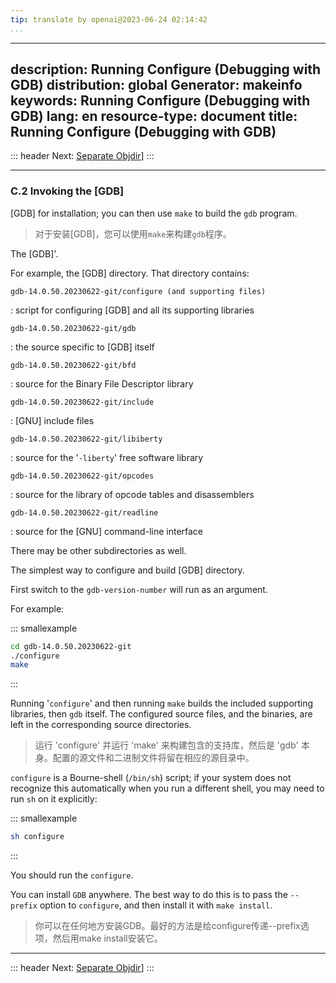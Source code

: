 ```yaml
---
tip: translate by openai@2023-06-24 02:14:42
...
```

---
description: Running Configure (Debugging with GDB)
distribution: global
Generator: makeinfo
keywords: Running Configure (Debugging with GDB)
lang: en
resource-type: document
title: Running Configure (Debugging with GDB)
---
::: header
Next: [Separate Objdir](Separate-Objdir.html#Separate-Objdir)]
:::

---

### C.2 Invoking the [GDB]


[GDB] for installation; you can then use `make` to build the `gdb` program.

> 对于安装[GDB]，您可以使用`make`来构建`gdb`程序。

The [GDB]'.

For example, the [GDB] directory. That directory contains:

`gdb-14.0.50.20230622-git/configure (and supporting files)`

:   script for configuring [GDB] and all its supporting libraries

`gdb-14.0.50.20230622-git/gdb`

:   the source specific to [GDB] itself

`gdb-14.0.50.20230622-git/bfd`

:   source for the Binary File Descriptor library

`gdb-14.0.50.20230622-git/include`

:   [GNU] include files

`gdb-14.0.50.20230622-git/libiberty`

:   source for the '`-liberty`' free software library

`gdb-14.0.50.20230622-git/opcodes`

:   source for the library of opcode tables and disassemblers

`gdb-14.0.50.20230622-git/readline`

:   source for the [GNU] command-line interface

There may be other subdirectories as well.

The simplest way to configure and build [GDB] directory.

First switch to the `gdb-version-number` will run as an argument.

For example:

::: smallexample

```bash
cd gdb-14.0.50.20230622-git
./configure
make
```

:::


Running '`configure`' and then running `make` builds the included supporting libraries, then `gdb` itself. The configured source files, and the binaries, are left in the corresponding source directories.

> 运行 'configure' 并运行 'make' 来构建包含的支持库，然后是 'gdb' 本身。配置的源文件和二进制文件将留在相应的源目录中。

`configure` is a Bourne-shell (`/bin/sh`) script; if your system does not recognize this automatically when you run a different shell, you may need to run `sh` on it explicitly:

::: smallexample

```bash
sh configure
```

:::

You should run the `configure`.


You can install `GDB` anywhere. The best way to do this is to pass the `--prefix` option to `configure`, and then install it with `make install`.

> 你可以在任何地方安装GDB。最好的方法是给configure传递--prefix选项，然后用make install安装它。

---

::: header
Next: [Separate Objdir](Separate-Objdir.html#Separate-Objdir)]
:::
